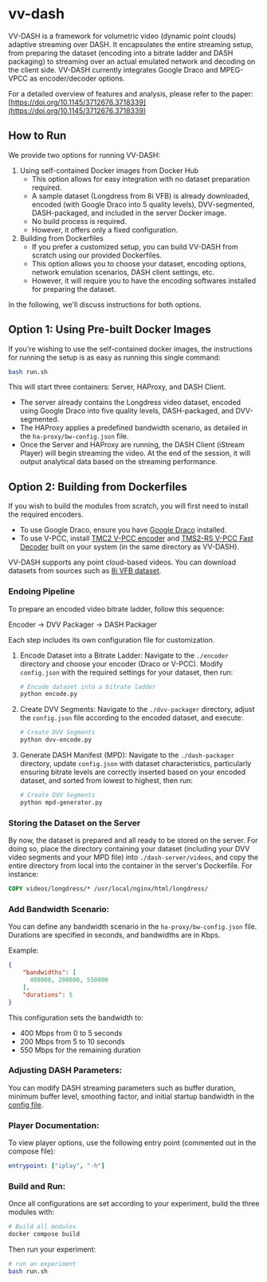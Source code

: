# vv-dash

VV-DASH is a framework for volumetric video (dynamic point clouds) adaptive streaming over DASH. It encapsulates the entire streaming setup, from preparing the dataset (encoding into a bitrate ladder and DASH packaging) to streaming over an actual emulated network and decoding on the client side. VV-DASH currently integrates Google Draco and MPEG-VPCC as encoder/decoder options.

For a detailed overview of features and analysis, please refer to the paper: [https://doi.org/10.1145/3712676.3718339](https://doi.org/10.1145/3712676.3718339)


## How to Run

We provide two options for running VV-DASH:

1. Using self-contained Docker images from Docker Hub
    - This option allows for easy integration with no dataset preparation required.
    - A sample dataset (Longdress from 8i VFB) is already downloaded, encoded (with Google Draco into 5 quality levels), DVV-segmented, DASH-packaged, and included in the server Docker image.
    - No build process is required.
    - However, it offers only a fixed configuration.
2. Building from Dockerfiles
    - If you prefer a customized setup, you can build VV-DASH from scratch using our provided Dockerfiles.
    - This option allows you to choose your dataset, encoding options, network emulation scenarios, DASH client settings, etc.
    - However, it will require you to have the encoding softwares installed for preparing the dataset.

In the following, we'll discuss instructions for both options.
## Option 1: Using Pre-built Docker Images
If you're wishing to use the self-contained docker images, the instructions for running the setup is as easy as running this single command:


```bash
bash run.sh
```

This will start three containers: Server, HAProxy, and DASH Client.
 - The server already contains the Longdress video dataset, encoded using Google Draco into five quality levels, DASH-packaged, and DVV-segmented.
 - The HAProxy applies a predefined bandwidth scenario, as detailed in the `ha-proxy/bw-config.json` file.
 - Once the Server and HAProxy are running, the DASH Client (iStream Player) will begin streaming the video. At the end of the session, it will output analytical data based on the streaming performance.

## Option 2: Building from Dockerfiles
If you wish to build the modules from scratch, you will first need to install the required encoders.
- To use Google Draco, ensure you have [Google Draco](https://github.com/google/draco) installed.
- To use V-PCC, install [TMC2 V-PCC encoder](https://github.com/MPEGGroup/mpeg-pcc-tmc2) and [TMS2-RS V-PCC Fast Decoder](https://github.com/benclmnt/tmc2-rs) built on your system (in the same directory as VV-DASH).

VV-DASH supports any point cloud-based videos. You can download datasets from sources such as [8i VFB dataset](https://plenodb.jpeg.org/pc/8ilabs).

### Endoing Pipeline
To prepare an encoded video bitrate ladder, follow this sequence:

Encoder → DVV Packager → DASH Packager

Each step includes its own configuration file for customization.
1. Encode Dataset into a Bitrate Ladder: Navigate to the `./encoder` directory and choose your encoder (Draco or V-PCC). Modify `config.json` with the required settings for your dataset, then run:
    ```bash
    # Encode dataset into a bitrate ladder
    python encode.py
    ```

2. Create DVV Segments: Navigate to the `./dvv-packager` directory, adjust the `config.json` file according to the encoded dataset, and execute:

    ```bash
    # Create DVV Segments
    python dvv-encode.py
    ```

3. Generate DASH Manifest (MPD): Navigate to the `./dash-packager` directory, update `config.json` with dataset characteristics, particularly ensuring bitrate levels are correctly inserted based on your encoded dataset, and sorted from lowest to highest, then run:

    ```bash
    # Create DVV Segments
    python mpd-generator.py
    ```

### Storing the Dataset on the Server

By now, the dataset is prepared and all ready to be stored on the server. For doing so, place the directory containing your dataset (including your DVV video segments and your MPD file) into `./dash-server/videos`, and copy the entire directory from local into the container in the server's Dockerfile. For instance:

```dockerfile
COPY videos/longdress/* /usr/local/nginx/html/longdress/
```

### Add Bandwidth Scenario:
You can define any bandwidth scenario in the `ha-proxy/bw-config.json` file. Durations are specified in seconds, and bandwidths are in Kbps. 

Example:
```json
{
    "bandwidths": [
      400000, 200000, 550000
    ],
    "durations": 5
}
```
This configuration sets the bandwidth to:

- 400 Mbps from 0 to 5 seconds
- 200 Mbps from 5 to 10 seconds
- 550 Mbps for the remaining duration


### Adjusting DASH Parameters:
You can modify DASH streaming parameters such as buffer duration, minimum buffer level, smoothing factor, and initial startup bandwidth in the [config file](/istream-player/istream_player/config/config.py).

### Player Documentation:
To view player options, use the following entry point (commented out in the compose file):
```yml
entrypoint: ["iplay", "-h"]
```

### Build and Run:
Once all configurations are set according to your experiment, build the three modules with:

```bash
# Build all modules
docker compose build
```

Then run your experiment:

```bash
# run an experiment
bash run.sh
```

